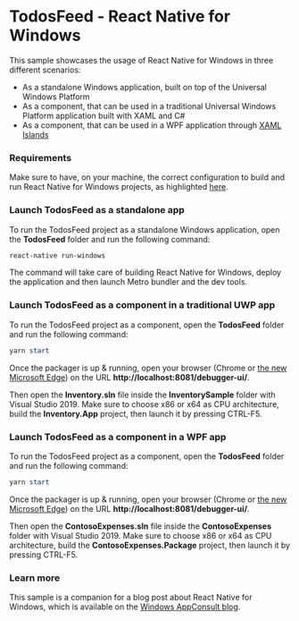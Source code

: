 ﻿# TodosFeed - React Native for Windows
This sample showcases the usage of React Native for Windows in three different scenarios:

- As a standalone Windows application, built on top of the Universal Windows Platform
- As a component, that can be used in a traditional Universal Windows Platform application built with XAML and C#
- As a component, that can be used in a WPF application through [XAML Islands](https://docs.microsoft.com/en-us/windows/apps/desktop/modernize/xaml-islands)

### Requirements
Make sure to have, on your machine, the correct configuration to build and run React Native for Windows projects, as highlighted [here](https://microsoft.github.io/react-native-windows/docs/rnw-dependencies).

### Launch TodosFeed as a standalone app
To run the TodosFeed project as a standalone Windows application, open the **TodosFeed** folder and run the following command:

```powershell
react-native run-windows
```

The command will take care of building React Native for Windows, deploy the application and then launch Metro bundler and the dev tools.

### Launch TodosFeed as a component in a traditional UWP app
To run the TodosFeed project as a component, open the **TodosFeed** folder and run the following command:

```powershell
yarn start
```

Once the packager is up & running, open your browser (Chrome or [the new Microsoft Edge](https://www.microsoftedgeinsider.com/en-us/)) on the URL **http://localhost:8081/debugger-ui/**.

Then open the **Inventory.sln** file inside the **InventorySample** folder with Visual Studio 2019. Make sure to choose x86 or x64 as CPU architecture, build the **Inventory.App** project, then launch it by pressing CTRL-F5.

### Launch TodosFeed as a component in a WPF app
To run the TodosFeed project as a component, open the **TodosFeed** folder and run the following command:

```powershell
yarn start
```

Once the packager is up & running, open your browser (Chrome or [the new Microsoft Edge](https://www.microsoftedgeinsider.com/en-us/)) on the URL **http://localhost:8081/debugger-ui/**.

Then open the **ContosoExpenses.sln** file inside the **ContosoExpenses** folder with Visual Studio 2019. Make sure to choose x86 or x64 as CPU architecture, build the **ContosoExpenses.Package** project, then launch it by pressing CTRL-F5.

### Learn more
This sample is a companion for a blog post about React Native for Windows, which is available on the [Windows AppConsult blog](https://techcommunity.microsoft.com/t5/Windows-Dev-AppConsult/Getting-started-with-React-Native-for-Windows/ba-p/912093).

 
 
